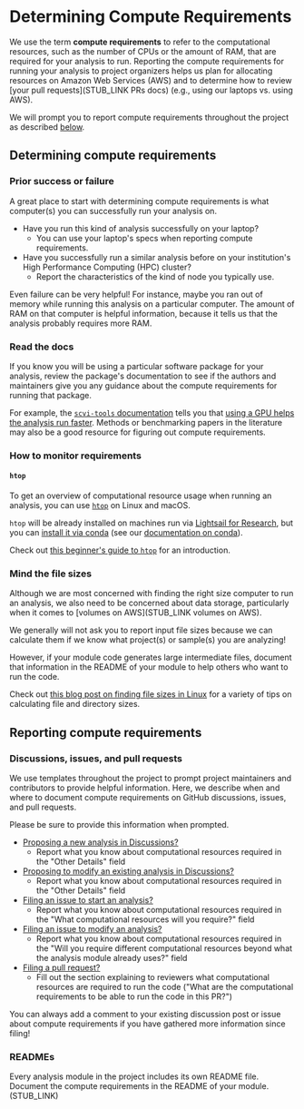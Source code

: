 # Determining Compute Requirements

We use the term **compute requirements** to refer to the computational resources, such as the number of CPUs or the amount of RAM, that are required for your analysis to run.
Reporting the compute requirements for running your analysis to project organizers helps us plan for allocating resources on Amazon Web Services (AWS) and to determine how to review [your pull requests](STUB_LINK PRs docs) (e.g., using our laptops vs. using AWS).

We will prompt you to report compute requirements throughout the project as described [below](#reporting-compute-requirements).

## Determining compute requirements

### Prior success or failure

A great place to start with determining compute requirements is what computer(s) you can successfully run your analysis on.

* Have you run this kind of analysis successfully on your laptop?
  * You can use your laptop's specs when reporting compute requirements.
* Have you successfully run a similar analysis before on your institution's High Performance Computing (HPC) cluster?
  * Report the characteristics of the kind of node you typically use.

Even failure can be very helpful!
For instance, maybe you ran out of memory while running this analysis on a particular computer.
The amount of RAM on that computer is helpful information, because it tells us that the analysis probably requires more RAM.

### Read the docs

If you know you will be using a particular software package for your analysis, review the package's documentation to see if the authors and maintainers give you any guidance about the compute requirements for running that package.

For example, the [`scvi-tools` documentation](https://docs.scvi-tools.org/en/stable/index.html) tells you that [using a GPU helps the analysis run faster](https://docs.scvi-tools.org/en/stable/installation.html#gpu).
Methods or benchmarking papers in the literature may also be a good resource for figuring out compute requirements.

### How to monitor requirements

#### `htop`

To get an overview of computational resource usage when running an analysis, you can use [`htop`](https://htop.dev/) on Linux and macOS.

`htop` will be already installed on machines run via [Lightsail for Research](STUB_LINK), but you can [install it via conda](https://anaconda.org/conda-forge/htop) (see our [documentation on conda](software-requirements.md#adding-software-to-the-environment-and-tracking-installed-software)).

Check out [this beginner's guide to `htop`](https://spin.atomicobject.com/htop-guide/) for an introduction.

### Mind the file sizes

Although we are most concerned with finding the right size computer to run an analysis, we also need to be concerned about data storage, particularly when it comes to [volumes on AWS](STUB_LINK volumes on AWS).

We generally will not ask you to report input file sizes because we can calculate them if we know what project(s) or sample(s) you are analyzing!

However, if your module code generates large intermediate files, document that information in the README of your module to help others who want to run the code.

Check out [this blog post on finding file sizes in Linux](https://monovm.com/blog/how-to-find-the-file-size-in-linux/) for a variety of tips on calculating file and directory sizes.

## Reporting compute requirements

### Discussions, issues, and pull requests

We use templates throughout the project to prompt project maintainers and contributors to provide helpful information.
Here, we describe when and where to document compute requirements on GitHub discussions, issues, and pull requests.

Please be sure to provide this information when prompted.

* [Proposing a new analysis in Discussions?](https://github.com/AlexsLemonade/OpenScPCA-analysis/discussions/new?category=propose-a-new-analysis)
  * Report what you know about computational resources required in the "Other Details" field
* [Proposing to modify an existing analysis in Discussions?](https://github.com/AlexsLemonade/OpenScPCA-analysis/discussions/new?category=modify-an-existing-analysis)
  * Report what you know about computational resources required in the "Other Details" field
* [Filing an issue to start an analysis?](STUB_LINK)
  * Report what you know about computational resources required in the "What computational resources will you require?" field
* [Filing an issue to modify an analysis?](STUB_LINK)
  * Report what you know about computational resources required in the "Will you require different computational resources beyond what the analysis module already uses?" field
* [Filing a pull request?](STUB_LINK)
  * Fill out the section explaining to reviewers what computational resources are required to run the code ("What are the computational requirements to be able to run the code in this PR?")

You can always add a comment to your existing discussion post or issue about compute requirements if you have gathered more information since filing!

### READMEs

Every analysis module in the project includes its own README file.
Document the compute requirements in the README of your module. (STUB_LINK)
